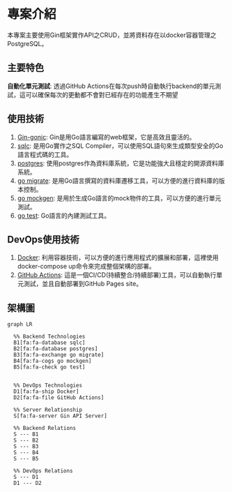 # 專案介紹
本專案主要使用Gin框架實作API之CRUD，並將資料存在以docker容器管理之PostgreSQL。

## 主要特色
**自動化單元測試**: 透過GitHub Actions在每次push時自動執行backend的單元測試，這可以確保每次的更動都不會對已經存在的功能產生不期望

## 使用技術
1. [Gin-gonic](https://github.com/gin-gonic/gin): Gin是用Go語言編寫的web框架，它是高效且靈活的。
2. [sqlc](https://github.com/sqlc-dev/sqlc): 是用Go實作之SQL Compiler，可以使用SQL語句來生成類型安全的Go語言程式碼的工具。
3. [postgres](https://www.postgresql.org/): 使用postgres作為資料庫系統，它是功能強大且穩定的開源資料庫系統。
4. [go migrate](https://github.com/golang-migrate/migrate): 是用Go語言撰寫的資料庫遷移工具，可以方便的進行資料庫的版本控制。
5. [go mockgen](https://github.com/golang/mock): 是用於生成Go語言的mock物件的工具，可以方便的進行單元測試。
6. [go test](https://pkg.go.dev/testing): Go語言的內建測試工具。

## DevOps使用技術
1. [Docker](https://www.docker.com/): 利用容器技術，可以方便的進行應用程式的擴展和部署，這裡使用docker-compose up命令來完成整個架構的部署。
2. [GitHub Actions](https://github.com/features/actions): 這是一個CI/CD(持續整合/持續部署)工具，可以自動執行單元測試，並且自動部署到GitHub Pages site。

## 架構圖
```mermaid
graph LR

  %% Backend Technologies
  B1[fa:fa-database sqlc]
  B2[fa:fa-database postgres]
  B3[fa:fa-exchange go migrate]
  B4[fa:fa-cogs go mockgen]
  B5[fa:fa-check go test]


  %% DevOps Technologies
  D1[fa:fa-ship Docker]
  D2[fa:fa-file GitHub Actions]

  %% Server Relationship
  S[fa:fa-server Gin API Server]

  %% Backend Relations
  S --- B1
  S --- B2
  S --- B3
  S --- B4
  S --- B5

  %% DevOps Relations
  S --- D1
  D1 --- D2

```